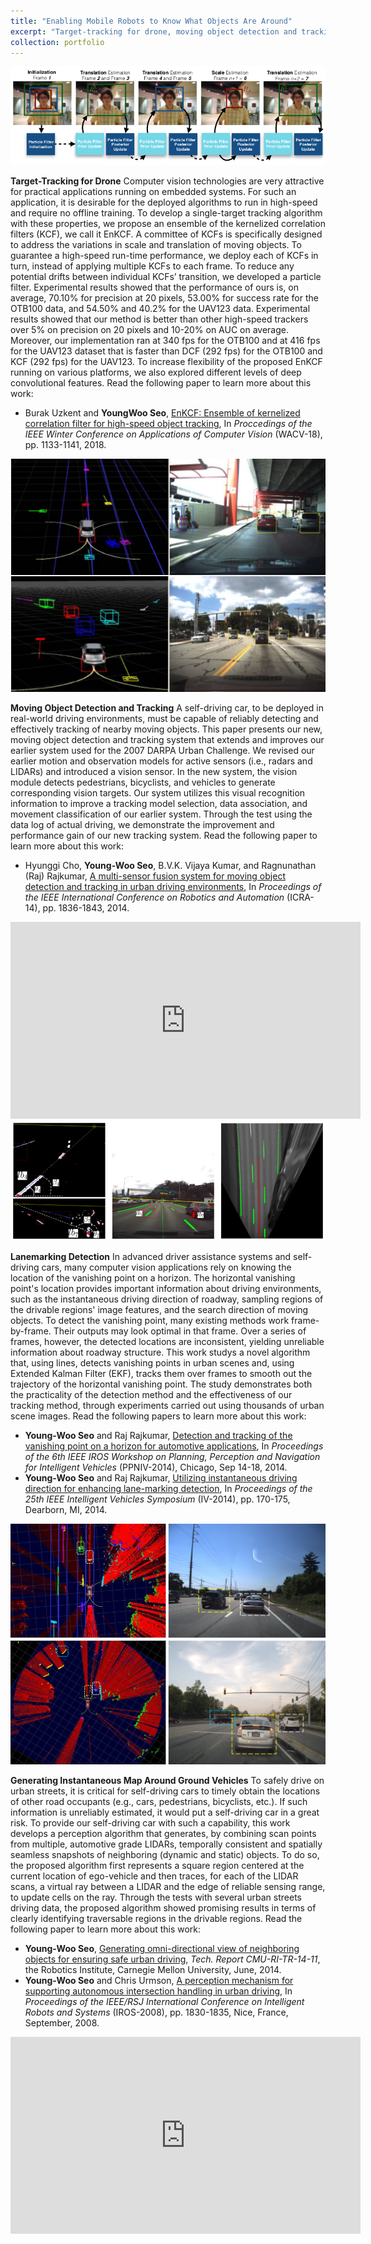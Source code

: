 ```yaml
---
title: "Enabling Mobile Robots to Know What Objects Are Around"
excerpt: "Target-tracking for drone, moving object detection and tracking, lanemarking detection, vanishing point tracking for road geometry understanding, generating instantaneous map around ground vehicles."
collection: portfolio
---
```


<img src="/images/en-kcf.png"/>

**Target-Tracking for Drone** Computer vision technologies are very attractive for practical applications running on embedded systems. For such an application, it is desirable for the deployed algorithms to run in high-speed and require no offline training. To develop a single-target tracking algorithm with these properties, we propose an ensemble of the kernelized correlation filters (KCF), we call it EnKCF. A committee of KCFs is specifically designed to address the variations in scale and translation of moving objects. To guarantee a high-speed run-time performance, we deploy each of KCFs in turn, instead of applying multiple KCFs to each frame. To reduce any potential drifts between individual KCFs’ transition, we developed a particle filter. Experimental results showed that the performance of ours is, on average, 70.10% for precision at 20 pixels, 53.00% for success rate for the OTB100 data, and 54.50% and 40.2% for the UAV123 data. Experimental results showed that our method is better than other high-speed trackers over 5% on precision on 20 pixels and 10-20% on AUC on average. Moreover, our implementation ran at 340 fps for the OTB100 and at 416 fps for the UAV123 dataset that is faster than DCF (292 fps) for the OTB100 and KCF (292 fps) for the UAV123. To increase flexibility of the proposed EnKCF running on various platforms, we also explored different levels of deep convolutional features. Read the following paper to learn more about this work: 
* Burak Uzkent and **YoungWoo Seo**, [EnKCF: Ensemble of kernelized correlation filter for high-speed object tracking](/files/enkcf.pdf), In *Proccedings of the IEEE Winter Conference on Applications of Computer Vision* (WACV-18), pp. 1133-1141, 2018.

<img src="/images/moving-object-detection-tracking.jpg"/>

**Moving Object Detection and Tracking** A self-driving car, to be deployed in real-world driving environments, must be capable of reliably detecting and effectively tracking of nearby moving objects. This paper presents our new, moving object detection and tracking system that extends and improves our earlier system used for the 2007 DARPA Urban Challenge. We revised our earlier motion and observation models for active sensors (i.e., radars and LIDARs) and introduced a vision sensor. In the new system, the vision module detects pedestrians, bicyclists, and vehicles to generate corresponding vision targets. Our system utilizes this visual recognition information to improve a tracking model selection, data association, and movement classification of our earlier system. Through the test using the data log of actual driving, we demonstrate the improvement and performance gain of our new tracking system. Read the following paper to learn more about this work:
* Hyunggi Cho, **Young-Woo Seo**, B.V.K. Vijaya Kumar, and Ragnunathan (Raj) Rajkumar, [A multi-sensor fusion system for moving object detection and tracking in urban driving environments](https://ieeexplore.ieee.org/document/6907100/), In *Proceedings of the IEEE International Conference on Robotics and Automation* (ICRA-14), pp. 1836-1843, 2014.

<iframe width="560" height="315" src="https://www.youtube.com/embed/XN4p6pqaDEU?ecver=1" frameborder="0" allow="autoplay; encrypted-media" allowfullscreen></iframe>

<img src="/images/instantaneous-driving-direction.png"/> 

**Lanemarking Detection** In advanced driver assistance systems and self-driving cars, many computer vision applications rely on knowing the location of the vanishing point on a horizon. The horizontal vanishing point's location provides important information about driving environments, such as the instantaneous driving direction of roadway, sampling regions of the drivable regions' image features, and the search direction of moving objects. To detect the vanishing point, many existing methods work frame-by-frame. Their outputs may look optimal in that frame. Over a series of frames, however, the detected locations are inconsistent, yielding unreliable information about roadway structure. This work studys a novel algorithm that, using lines, detects vanishing points in urban scenes and, using Extended Kalman Filter (EKF), tracks them over frames to smooth out the trajectory of the horizontal vanishing point. The study demonstrates both the practicality of the detection method and the effectiveness of our tracking method, through experiments carried out using thousands of urban scene images. Read the following papers to learn more about this work:
* **Young-Woo Seo** and Raj Rajkumar, [Detection and tracking of the vanishing point on a horizon for automotive applications](http://www.cs.cmu.edu/~youngwoo/doc/ppniv-14-ywseo.pdf), In *Proceedings of the 6th IEEE IROS Workshop on Planning, Perception and Navigation for Intelligent Vehicles* (PPNIV-2014), Chicago, Sep 14-18, 2014.
* **Young-Woo Seo** and Raj Rajkumar, [Utilizing instantaneous driving direction for enhancing lane-marking detection](https://ieeexplore.ieee.org/document/6856467/), In *Proceedings of the 25th IEEE Intelligent Vehicles Symposium* (IV-2014), pp. 170-175, Dearborn, MI, 2014.
 
<img src="/images/omni-view.jpg"/> 
 
 **Generating Instantaneous Map Around Ground Vehicles** To safely drive on urban streets, it is critical for self-driving cars to timely obtain the locations of other road occupants (e.g., cars, pedestrians, bicyclists, etc.). If such information is unreliably estimated, it would put a self-driving car in a great risk. To provide our self-driving car with such a capability, this work develops a perception algorithm that generates, by combining scan points from multiple, automotive grade LIDARs, temporally consistent and spatially seamless snapshots of neighboring (dynamic and static) objects. To do so, the proposed algorithm first represents a square region centered at the current location of ego-vehicle and then traces, for each of the LIDAR scans, a virtual ray between a LIDAR and the edge of reliable sensing range, to update cells on the ray. Through the tests with several urban streets driving data, the proposed algorithm showed promising results in terms of clearly identifying traversable regions in the drivable regions. Read the following paper to learn more about this work:
 * **Young-Woo Seo**, [Generating omni-directional view of neighboring objects for ensuring safe urban driving](https://www.ri.cmu.edu/publications/generating-omni-directional-view-of-neighboring-objects-for-ensuring-safe-urban-driving/), *Tech. Report CMU-RI-TR-14-11*, the Robotics Institute, Carnegie Mellon University, June, 2014.
 * **Young-Woo Seo** and Chris Urmson, [A perception mechanism for supporting autonomous intersection handling in urban driving](https://ieeexplore.ieee.org/document/4651162/), In *Proceedings of the IEEE/RSJ International Conference on Intelligent Robots and Systems* (IROS-2008), pp. 1830-1835, Nice, France, September, 2008.
 
 <iframe width="560" height="315" src="https://www.youtube.com/embed/ztK8lklLvLU" frameborder="0" allow="autoplay; encrypted-media" allowfullscreen></iframe>